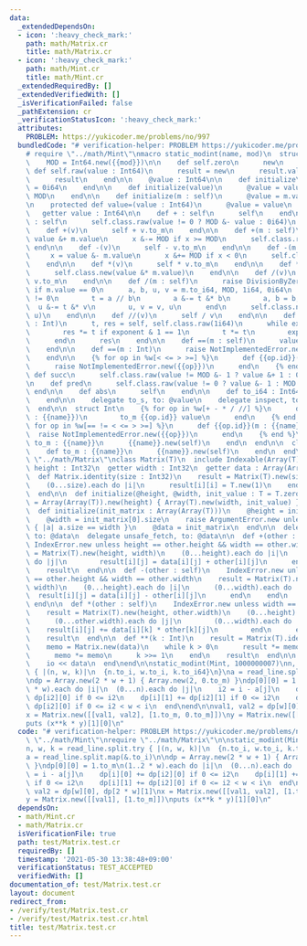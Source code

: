 ```yaml
---
data:
  _extendedDependsOn:
  - icon: ':heavy_check_mark:'
    path: math/Matrix.cr
    title: math/Matrix.cr
  - icon: ':heavy_check_mark:'
    path: math/Mint.cr
    title: math/Mint.cr
  _extendedRequiredBy: []
  _extendedVerifiedWith: []
  _isVerificationFailed: false
  _pathExtension: cr
  _verificationStatusIcon: ':heavy_check_mark:'
  attributes:
    PROBLEM: https://yukicoder.me/problems/no/997
  bundledCode: "# verification-helper: PROBLEM https://yukicoder.me/problems/no/997\n\
    # require \"../math/Mint\"\nmacro static_modint(name, mod)\n  struct {{name}}\n\
    \    MOD = Int64.new({{mod}})\n\n    def self.zero\n      new\n    end\n\n   \
    \ def self.raw(value : Int64)\n      result = new\n      result.value = value\n\
    \      result\n    end\n\n    @value : Int64\n\n    def initialize\n      @value\
    \ = 0i64\n    end\n\n    def initialize(value)\n      @value = value.to_i64 %\
    \ MOD\n    end\n\n    def initialize(m : self)\n      @value = m.value\n    end\n\
    \n    protected def value=(value : Int64)\n      @value = value\n    end\n\n \
    \   getter value : Int64\n\n    def + : self\n      self\n    end\n\n    def -\
    \ : self\n      self.class.raw(value != 0 ? MOD &- value : 0i64)\n    end\n\n\
    \    def +(v)\n      self + v.to_m\n    end\n\n    def +(m : self)\n      x =\
    \ value &+ m.value\n      x &-= MOD if x >= MOD\n      self.class.raw(x)\n   \
    \ end\n\n    def -(v)\n      self - v.to_m\n    end\n\n    def -(m : self)\n \
    \     x = value &- m.value\n      x &+= MOD if x < 0\n      self.class.raw(x)\n\
    \    end\n\n    def *(v)\n      self * v.to_m\n    end\n\n    def *(m : self)\n\
    \      self.class.new(value &* m.value)\n    end\n\n    def /(v)\n      self /\
    \ v.to_m\n    end\n\n    def /(m : self)\n      raise DivisionByZeroError.new\
    \ if m.value == 0\n      a, b, u, v = m.to_i64, MOD, 1i64, 0i64\n      while b\
    \ != 0\n        t = a // b\n        a &-= t &* b\n        a, b = b, a\n      \
    \  u &-= t &* v\n        u, v = v, u\n      end\n      self.class.new(value &*\
    \ u)\n    end\n\n    def //(v)\n      self / v\n    end\n\n    def **(exponent\
    \ : Int)\n      t, res = self, self.class.raw(1i64)\n      while exponent > 0\n\
    \        res *= t if exponent & 1 == 1\n        t *= t\n        exponent >>= 1\n\
    \      end\n      res\n    end\n\n    def ==(m : self)\n      value == m.value\n\
    \    end\n\n    def ==(m : Int)\n      raise NotImplementedError.new(\"==\")\n\
    \    end\n\n    {% for op in %w[< <= > >=] %}\n      def {{op.id}}(other)\n  \
    \      raise NotImplementedError.new({{op}})\n      end\n    {% end %}\n\n   \
    \ def succ\n      self.class.raw(value != MOD &- 1 ? value &+ 1 : 0i64)\n    end\n\
    \n    def pred\n      self.class.raw(value != 0 ? value &- 1 : MOD &- 1)\n   \
    \ end\n\n    def abs\n      self\n    end\n\n    def to_i64 : Int64\n      value\n\
    \    end\n\n    delegate to_s, to: @value\n    delegate inspect, to: @value\n\
    \  end\n\n  struct Int\n    {% for op in %w[+ - * / //] %}\n      def {{op.id}}(value\
    \ : {{name}})\n        to_m {{op.id}} value\n      end\n    {% end %}\n\n    {%\
    \ for op in %w[== != < <= > >=] %}\n      def {{op.id}}(m : {{name}})\n      \
    \  raise NotImplementedError.new({{op}})\n      end\n    {% end %}\n\n    def\
    \ to_m : {{name}}\n      {{name}}.new(self)\n    end\n  end\n\n  class String\n\
    \    def to_m : {{name}}\n      {{name}}.new(self)\n    end\n  end\nend\n\n# require\
    \ \"../math/Matrix\"\nclass Matrix(T)\n  include Indexable(Array(T))\n\n  getter\
    \ height : Int32\n  getter width : Int32\n  getter data : Array(Array(T))\n\n\
    \  def Matrix.identity(size : Int32)\n    result = Matrix(T).new(size, size)\n\
    \    (0...size).each do |i|\n      result[i][i] = T.new(1)\n    end\n    result\n\
    \  end\n\n  def initialize(@height, @width, init_value : T = T.zero)\n    @data\
    \ = Array(Array(T)).new(height) { Array(T).new(width, init_value) }\n  end\n\n\
    \  def initialize(init_matrix : Array(Array(T)))\n    @height = init_matrix.size\n\
    \    @width = init_matrix[0].size\n    raise ArgumentError.new unless init_matrix.all?\
    \ { |a| a.size == width }\n    @data = init_matrix\n  end\n\n  delegate size,\
    \ to: @data\n  delegate unsafe_fetch, to: @data\n\n  def +(other : self)\n   \
    \ IndexError.new unless height == other.height && width == other.width\n    result\
    \ = Matrix(T).new(height, width)\n    (0...height).each do |i|\n      (0...width).each\
    \ do |j|\n        result[i][j] = data[i][j] + other[i][j]\n      end\n    end\n\
    \    result\n  end\n\n  def -(other : self)\n    IndexError.new unless height\
    \ == other.height && width == other.width\n    result = Matrix(T).new(height,\
    \ width)\n    (0...height).each do |i|\n      (0...width).each do |j|\n      \
    \  result[i][j] = data[i][j] - other[i][j]\n      end\n    end\n    result\n \
    \ end\n\n  def *(other : self)\n    IndexError.new unless width == other.height\n\
    \    result = Matrix(T).new(height, other.width)\n    (0...height).each do |i|\n\
    \      (0...other.width).each do |j|\n        (0...width).each do |k|\n      \
    \    result[i][j] += data[i][k] * other[k][j]\n        end\n      end\n    end\n\
    \    result\n  end\n\n  def **(k : Int)\n    result = Matrix(T).identity(height)\n\
    \    memo = Matrix.new(data)\n    while k > 0\n      result *= memo if k.odd?\n\
    \      memo *= memo\n      k >>= 1\n    end\n    result\n  end\n\n  def to_s(io)\n\
    \    io << data\n  end\nend\n\nstatic_modint(Mint, 1000000007)\nn, w, k = read_line.split.try\
    \ { |(n, w, k)|\n  {n.to_i, w.to_i, k.to_i64}\n}\na = read_line.split.map(&.to_i)\n\
    \ndp = Array.new(2 * w + 1) { Array.new(2, 0.to_m) }\ndp[0][0] = 1.to_m\n(1..2\
    \ * w).each do |i|\n  (0...n).each do |j|\n    i2 = i - a[j]\n    dp[i][0] +=\
    \ dp[i2][0] if 0 <= i2\n    dp[i][1] += dp[i2][1] if 0 <= i2\n    dp[i][1] +=\
    \ dp[i2][0] if 0 <= i2 < w < i\n  end\nend\n\nval1, val2 = dp[w][0], dp[2 * w][1]\n\
    x = Matrix.new([[val1, val2], [1.to_m, 0.to_m]])\ny = Matrix.new([[val1], [1.to_m]])\n\
    puts (x**k * y)[1][0]\n"
  code: "# verification-helper: PROBLEM https://yukicoder.me/problems/no/997\nrequire\
    \ \"../math/Mint\"\nrequire \"../math/Matrix\"\n\nstatic_modint(Mint, 1000000007)\n\
    n, w, k = read_line.split.try { |(n, w, k)|\n  {n.to_i, w.to_i, k.to_i64}\n}\n\
    a = read_line.split.map(&.to_i)\n\ndp = Array.new(2 * w + 1) { Array.new(2, 0.to_m)\
    \ }\ndp[0][0] = 1.to_m\n(1..2 * w).each do |i|\n  (0...n).each do |j|\n    i2\
    \ = i - a[j]\n    dp[i][0] += dp[i2][0] if 0 <= i2\n    dp[i][1] += dp[i2][1]\
    \ if 0 <= i2\n    dp[i][1] += dp[i2][0] if 0 <= i2 < w < i\n  end\nend\n\nval1,\
    \ val2 = dp[w][0], dp[2 * w][1]\nx = Matrix.new([[val1, val2], [1.to_m, 0.to_m]])\n\
    y = Matrix.new([[val1], [1.to_m]])\nputs (x**k * y)[1][0]\n"
  dependsOn:
  - math/Mint.cr
  - math/Matrix.cr
  isVerificationFile: true
  path: test/Matrix.test.cr
  requiredBy: []
  timestamp: '2021-05-30 13:38:48+09:00'
  verificationStatus: TEST_ACCEPTED
  verifiedWith: []
documentation_of: test/Matrix.test.cr
layout: document
redirect_from:
- /verify/test/Matrix.test.cr
- /verify/test/Matrix.test.cr.html
title: test/Matrix.test.cr
---
```

